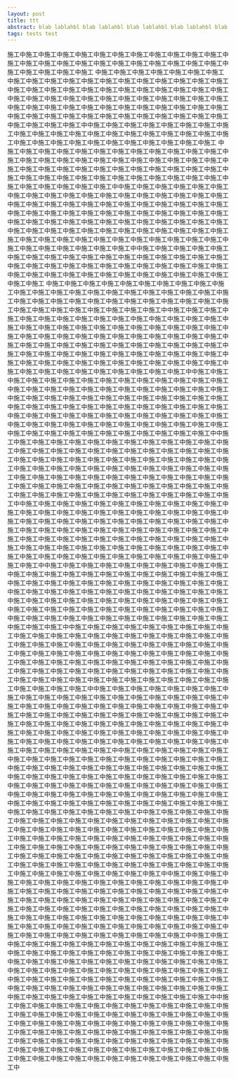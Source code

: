 ```yaml
---
layout: post
title: ttt
abstract: blab lablahbl blab lablahbl blab lablahbl blab lablahbl blab lablahbl blab lablahbl blab lablahbl blab lablahbl blab lablahbl blab lablahbl blab lablahbl blab lablahbl blab lablahbl blab lablahbl
tags: tests test
---
```


施工中施工中施工中施工中施工中施工中施工中施工中施工中施工中施工中施工中施工中施工中施工中施工中施工中施工中施工中施工中施工中施工中施工中施工中施工中施工中施工中施工中施工
中施工中施工中施工中施工中施工中施工中施工中施工中施工中施工中施工中施工中施工中施工中施工中施工中施工中施工中施工中施工中施工中施工中施工中施工中施工中施工中施工中施工中施工中施工中施工中施工中施工中施工中施工中施工中施工中施工中施工中施工中施工中施工中施工中施工中施工中施工中施工中施工中施工中施工中施工中施工中施工中施工中施工中施工中施工中施工中施工中施工中施工中施工中施工中施工中施工中施工中施工中施工中施工中施工中施工中中施工中施工中施工中施工中施工中施工中施工中施工中施工中施工中施工中施工中施工中施工中施工中施工中施工中施工中施工中施工中施工中施工中施工中施工中施工中施工中施工中施工中施工中施工中施工
中施工中施工中施工中施工中施工中施工中施工中施工中施工中施工中施工中施工中施工中施工中施工中施工中施工中施工中施工中施工中施工中施工中施工中施工中施工中施工中施工中施工中施工中施工中施工中施工中施工中施工中施工中施工中施工中施工中施工中施工中施工中施工中施工中施工中施工中施工中施工中施工中施工中施工中施工中施工中施工中施工中中施工中施工中施工中施工中施工中施工中施工中施工中施工中施工中施工中施工中施工中施工中施工中施工中施工中施工中施工中施工中施工中施工中施工中施工中施工中施工中施工中施工中施工中施工中施工中施工中施工中施工中施工中施工中施工中施工中施工中施工中施工中施工中施工中施工中施工中施工中施工中施工中施工中施工中施工中施工中施工中施工中施工中施工中施工中施工中施工中施工中施工中施工中施工中施工中施工中施工
施工中施工中施工中施工中施工中施工中施工中施工中施工中施工中施工中施工中施工中施工中施工中施工中施工中施工中施工中中施工中施工中施工中施工中施工中施工中施工中施工中施工中施工中施工中施工中施工中施工中施工中施工中施工中施工中施工中施工中施工中施工中施工中施工中施工中施工中施工中施工中施工中施工中施工中施工中施工中施工中施工中施工中施工中施工中施工中施工中施工中施工中施工
中施工中施工中施工中施工中施工中施工中施工中施工中施工中施工中施工中施工中施工中施工中施工中施工中施工中施工中施工中施工中施工中施工中施工中施工中施工中施工中施工中施工中施工中施工中施工中施工中施工中施工中施工中施工中施工中施工中施工中施工中施工中施工中中施工中施工中施工中施工中施工中施工中施工中施工中施工中施工中施工中施工中施工中施工中施工中施工中施工中施工中施工中施工中施工中施工中施工中施工中施工中施工中施工中施工中施工中施工中施工中施工中施工中施工中施工中施工中施工中施工中施工中施工中施工中施工中施工中施工中施工中施工中施工中施工中施工中施工中施工中施工中施工中施工中施工中施工中施工中施工中施工中施工中施工中施工中施工中施工中施工中施工中施工中施工中施工中施工中施工中施工中施工中施工中施工中施工中施工中施工中施工中施工中施工中施工中施工中施工中施工中中施工中施工中施工中施工中施工中施工中施工中施工中施工中施工中施工中施工中施工中施工中施工中施工中施工中施工中施工中施工中施工中施工中施工中施工中施工中施工中施工中施工中施工中施工中施工中施工中施工中施工中施工中施工中施工中施工中施工中施工中施工中施工中施工中施工中施工中施工中施工中施工中施工中施工中施工中施工中施工中施工中施工中施工中施工中施工中施工中施工中施工中施工中施工中施工中施工中施工中施工中施工中施工中施工中施工中施工中施工中施工中施工中施工中施工中施工中施工中施工中施工中施工中施工中施工中施工中中施工中施工中施工中施工中施工中施工中施工中施工中施工中施工中施工中施工中施工中施工中施工中施工中施工中施工中施工中施工中施工中施工中施工中施工中施工中施工中施工中施工中施工中施工中施工中施工中施工中施工中施工中施工中施工中施工中施工中施工中施工中施工中施工中施工中施工中施工中施工中施工中施工中施工中施工中施工中施工中施工中施工中施工中施工中施工中施工中施工中施工中施工中施工中施工中施工中施工中施工中施工中施工中施工中施工中施工中施工中施工中施工中施工中施工中施工中施工中施工中施工中施工中施工中施工中施工中中施工中施工中施工中施工中施工中施工中施工中施工中施工中施工中施工中施工中施工中施工中施工中施工中施工中施工中施工中施工中施工中施工中施工中施工中施工中施工中施工中施工中施工中施工中施工中施工中施工中施工中施工中施工中施工中施工中施工中施工中施工中施工中施工中施工中施工中施工中施工中施工中施工中施工中施工中施工中施工中施工中施工中施工中施工中施工中施工中施工中施工中施工中施工中施工中施工中施工中施工中施工中施工中施工中施工中施工中施工中施工中施工中施工中施工中施工中施工中施工中施工中施工中施工中施工中施工中中施工中施工中施工中施工中施工中施工中施工中施工中施工中施工中施工中施工中施工中施工中施工中施工中施工中施工中施工中施工中施工中施工中施工中施工中施工中施工中施工中施工中施工中施工中施工中施工中施工中施工中施工中施工中施工中施工中施工中施工中施工中施工中施工中施工中施工中施工中施工中施工中施工中施工中施工中施工中施工中施工中施工中施工中施工中施工中施工中施工中施工中施工中施工中施工中施工中施工中施工中施工中施工中施工中施工中施工中施工中施工中施工中施工中施工中施工中施工中施工中施工中施工中施工中施工中施工中中施工中施工中施工中施工中施工中施工中施工中施工中施工中施工中施工中施工中施工中施工中施工中施工中施工中施工中施工中施工中施工中施工中施工中施工中施工中施工中施工中施工中施工中施工中施工中施工中施工中施工中施工中施工中施工中施工中施工中施工中施工中施工中施工中施工中施工中施工中施工中施工中施工中施工中施工中施工中施工中施工中施工中施工中施工中施工中施工中施工中施工中施工中施工中施工中施工中施工中施工中施工中施工中施工中施工中施工中施工中施工中施工中施工中施工中施工中施工中施工中施工中施工中施工中施工中施工中中施工中施工中施工中施工中施工中施工中施工中施工中施工中施工中施工中施工中施工中施工中施工中施工中施工中施工中施工中施工中施工中施工中施工中施工中施工中施工中施工中施工中施工中施工中施工中施工中施工中施工中施工中施工中施工中施工中施工中施工中施工中施工中施工中施工中施工中施工中施工中施工中施工中施工中施工中施工中施工中施工中施工中施工中施工中施工中施工中施工中施工中施工中施工中施工中施工中施工中施工中施工中施工中施工中施工中施工中施工中施工中施工中施工中施工中施工中施工中施工中施工中施工中施工中施工中施工中中施工中施工中施工中施工中施工中施工中施工中施工中施工中施工中施工中施工中施工中施工中施工中施工中施工中施工中施工中施工中施工中施工中施工中施工中施工中施工中施工中施工中施工中施工中施工中施工中施工中施工中施工中施工中施工中施工中施工中施工中施工中施工中施工中施工中施工中施工中施工中施工中施工中施工中施工中施工中施工中施工中施工中施工中施工中施工中施工中施工中施工中施工中施工中施工中施工中施工中施工中施工中施工中施工中施工中施工中施工中施工中施工中施工中施工中施工中施工中施工中施工中施工中施工中施工中施工中中施工中施工中施工中施工中施工中施工中施工中施工中施工中施工中施工中施工中施工中施工中施工中施工中施工中施工中施工中施工中施工中施工中施工中施工中施工中施工中施工中施工中施工中施工中施工中施工中施工中施工中施工中施工中施工中施工中施工中施工中施工中施工中施工中施工中施工中施工中施工中施工中施工中施工中施工中施工中施工中施工中施工中施工中施工中施工中施工中施工中施工中施工中施工中施工中施工中施工中施工中施工中施工中施工中施工中施工中施工中施工中施工中施工中施工中施工中施工中施工中施工中施工中施工中施工中施工中中施工中施工中施工中施工中施工中施工中施工中施工中施工中施工中施工中施工中施工中施工中施工中施工中施工中施工中施工中施工中施工中施工中施工中施工中施工中施工中施工中施工中施工中施工中施工中施工中施工中施工中施工中施工中施工中施工中施工中施工中施工中施工中施工中施工中施工中施工中施工中施工中施工中施工中施工中施工中施工中施工中施工中施工中施工中施工中施工中施工中施工中施工中施工中施工中施工中施工中施工中施工中施工中施工中施工中施工中施工中施工中施工中施工中施工中施工中施工中施工中施工中施工中施工中施工中施工中中施工中施工中施工中施工中施工中施工中施工中施工中施工中施工中施工中施工中施工中施工中施工中施工中施工中施工中施工中施工中施工中施工中施工中施工中施工中施工中施工中施工中施工中施工中施工中施工中施工中施工中施工中施工中施工中施工中施工中施工中施工中施工中施工中施工中施工中施工中施工中施工中施工中施工中施工中施工中施工中施工中施工中施工中施工中施工中施工中施工中施工中施工中施工中施工中施工中施工中施工中施工中施工中施工中施工中施工中施工中施工中施工中施工中施工中施工中施工中施工中施工中施工中施工中施工中施工中中施工中施工中施工中施工中施工中施工中施工中施工中施工中施工中施工中施工中施工中施工中施工中施工中施工中施工中施工中施工中施工中施工中施工中施工中施工中施工中施工中施工中施工中施工中施工中施工中施工中施工中施工中施工中施工中施工中施工中施工中施工中施工中施工中施工中施工中施工中施工中施工中施工中施工中施工中施工中施工中施工中施工中施工中施工中施工中施工中施工中施工中施工中施工中施工中施工中施工中施工中施工中施工中施工中施工中施工中施工中施工中施工中施工中施工中施工中施工中施工中施工中施工中施工中施工中施工中